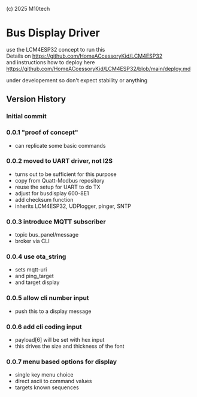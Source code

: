 (c) 2025 M10tech

# Bus Display Driver

use the LCM4ESP32 concept to run this  
Details on https://github.com/HomeACcessoryKid/LCM4ESP32  
and instructions how to deploy here  
https://github.com/HomeACcessoryKid/LCM4ESP32/blob/main/deploy.md  

under developement so don't expect stability or anything

## Version History

### Initial commit

### 0.0.1 "proof of concept"
- can replicate some basic commands

### 0.0.2 moved to UART driver, not I2S
- turns out to be sufficient for this purpose
- copy from Quatt-Modbus repository
- reuse the setup for UART to do TX
- adjust for busdisplay 600-8E1
- add checksum function
- inherits LCM4ESP32, UDPlogger, pinger, SNTP

### 0.0.3 introduce MQTT subscriber
- topic bus_panel/message
- broker via CLI

### 0.0.4 use ota_string
- sets mqtt-uri
- and ping_target
- and target display

### 0.0.5 allow cli number input
- push this to a display message

### 0.0.6 add cli coding input
- payload[6] will be set with hex input
- this drives the size and thickness of the font

### 0.0.7 menu based options for display
- single key menu choice
- direct ascii to command values
- targets known sequences
